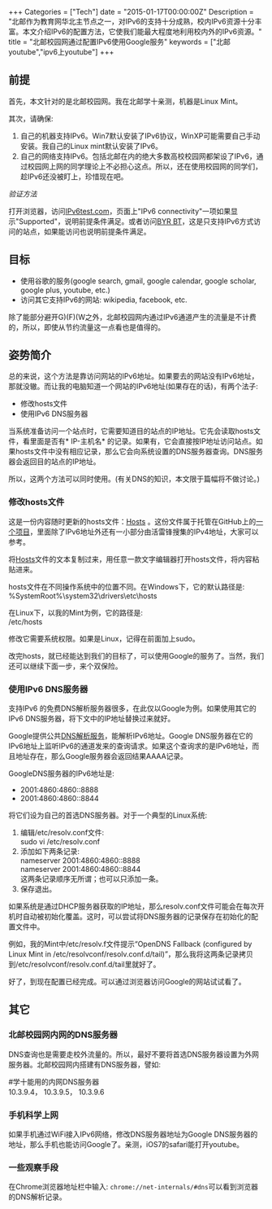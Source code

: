 +++
Categories = ["Tech"]
date = "2015-01-17T00:00:00Z"
Description = "北邮作为教育网华北主节点之一，对IPv6的支持十分成熟，校内IPv6资源十分丰富。本文介绍IPv6的配置方法，它使我们能最大程度地利用校内外的IPv6资源。"
title = "北邮校园网通过配置IPv6使用Google服务"
keywords = ["北邮youtube","ipv6上youtube"]
+++

## 前提
首先，本文针对的是北邮校园网。我在北邮学十亲测，机器是Linux Mint。   

其次，请确保:  

1. 自己的机器支持IPv6。Win7默认安装了IPv6协议，WinXP可能需要自己手动安装。我自己的Linux mint默认安装了IPv6。    
2. 自己的网络支持IPv6。包括北邮在内的绝大多数高校校园网都架设了IPv6，通过校园网上网的同学理论上不必担心这点。所以，还在使用校园网的同学们，趁IPv6还没被盯上，珍惜现在吧。  

*验证方法*    

打开浏览器，访问[IPv6test.com](http://ipv6-test.com/)，页面上"IPv6 connectivity"一项如果显示"Supported"，说明前提条件满足。或者访问[BYR BT](http://bt.byr.cn)，这是只支持IPv6方式访问的站点，如果能访问也说明前提条件满足。   

## 目标

- 使用谷歌的服务(google search, gmail, google calendar, google scholar, google plus, youtube, etc.)   
- 访问其它支持IPv6的网站: wikipedia, facebook, etc.    

除了能部分避开G)(F)(W之外，北邮校园网内通过IPv6通道产生的流量是不计费的，所以，即使从节约流量这一点看也是值得的。  

## 姿势简介
总的来说，这个方法是靠访问网站的IPv6地址。如果要去的网站没有IPv6地址，那就没辙。而让我的电脑知道一个网站的IPv6地址(如果存在的话)，有两个法子:  

- 修改hosts文件  
- 使用IPv6 DNS服务器  

当系统准备访问一个站点时，它需要知道目的站点的IP地址。它先会读取hosts文件，看里面是否有* IP-主机名* 的记录。如果有，它会直接按IP地址访问站点。如果hosts文件中没有相应记录，那么它会向系统设置的DNS服务器查询。DNS服务器会返回目的站点的IP地址。    

所以，这两个方法可以同时使用。(有关DNS的知识，本文限于篇幅将不做讨论。)   

### 修改hosts文件

这是一份内容随时更新的hosts文件：[Hosts](https://raw.githubusercontent.com/lennylxx/ipv6-hosts/master/hosts) 。这份文件属于托管在GitHub上的[一个项目](https://github.com/lennylxx/ipv6-hosts/)，里面除了IPv6地址外还有一小部分由活雷锋搜集的IPv4地址，大家可以参考。  

将[Hosts](https://raw.githubusercontent.com/lennylxx/ipv6-hosts/master/hosts)文件的文本复制过来，用任意一款文字编辑器打开hosts文件，将内容粘贴进来。  

hosts文件在不同操作系统中的位置不同。在Windows下，它的默认路径是:   
		%SystemRoot%\system32\drivers\etc\hosts    

在Linux下，以我的Mint为例，它的路径是:   
		/etc/hosts       

修改它需要系统权限。如果是Linux，记得在前面加上sudo。   

改完hosts，就已经能达到我们的目标了，可以使用Google的服务了。当然，我们还可以继续下面一步，来个双保险。  

### 使用IPv6 DNS服务器
支持IPv6 的免费DNS解析服务器很多，在此仅以Google为例。如果使用其它的IPv6 DNS服务器，将下文中的IP地址替换过来就好。   

Google提供公共[DNS解析服务](https://developers.google.com/speed/public-dns/docs/using)，能解析IPv6地址。Google DNS服务器在它的IPv6地址上监听IPv6的通道发来的查询请求。如果这个查询求的是IPv6地址，而且地址存在，那么Google服务器会返回结果AAAA记录。   

GoogleDNS服务器的IPv6地址是:   

- 2001:4860:4860::8888   
- 2001:4860:4860::8844   

将它们设为自己的首选DNS服务器。对于一个典型的Linux系统:   

1. 编辑/etc/resolv.conf文件:  
		sudo vi /etc/resolv.conf     
2. 添加如下两条记录:  
	nameserver 2001:4860:4860::8888     
	nameserver 2001:4860:4860::8844      
	这两条记录顺序无所谓；也可以只添加一条。   
3. 保存退出。   

如果系统是通过DHCP服务器获取的IP地址，那么resolv.conf文件可能会在每次开机时自动被初始化覆盖。这时，可以尝试将DNS服务器的记录保存在初始化的配置文件中。   

例如，我的Mint中/etc/resolv.f文件提示“OpenDNS Fallback (configured by Linux Mint in /etc/resolvconf/resolv.conf.d/tail)”，那么我将这两条记录拷贝到/etc/resolvconf/resolv.conf.d/tail里就好了。   

好了，到现在配置已经完成。可以通过浏览器访问Google的网站试试看了。   

## 其它
### 北邮校园网内网的DNS服务器
DNS查询也是需要走校外流量的。所以，最好不要将首选DNS服务器设置为外网服务器。北邮校园网内搭建有DNS服务器，譬如:   

\#学十能用的内网DNS服务器    
	10.3.9.4， 10.3.9.5， 10.3.9.6    

### 手机科学上网
如果手机通过WiFi接入IPv6网络，修改DNS服务器地址为Google DNS服务器的地址，那么手机也能访问Google了。亲测，iOS7的safari能打开youtube。   

### 一些观察手段
在Chrome浏览器地址栏中输入: `chrome://net-internals/#dns`可以看到浏览器的DNS解析记录。  


